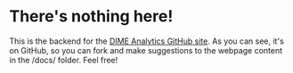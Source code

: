 # There's nothing here!

This is the backend for the [DIME Analytics GitHub site](https://worldbank.github.io/dimeanalytics/). As you can see, it's on GitHub, so you can fork and make suggestions to the webpage content in the /docs/ folder. Feel free!
